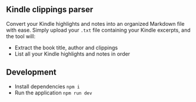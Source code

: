## Kindle clippings parser

Convert your Kindle highlights and notes into an organized Markdown file with ease. Simply upload your `.txt` file containing your Kindle excerpts, and the tool will:

- Extract the book title, author and clippings
- List all your Kindle highlights and notes in order

## Development

- Install dependencies `npm i`
- Run the application `npm run dev`
